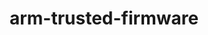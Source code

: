 ---
permalink: /engineering/projects/arm-trusted-firmware/
project_link_name: arm-trusted-firmware
project_url: https://github.com/ARM-software/arm-trusted-firmware
statsAvailable: 'true'
title: arm-trusted-firmware
---